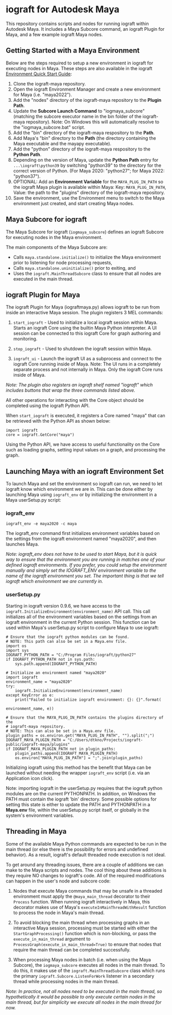 # iograft for Autodesk Maya

This repository contains scripts and nodes for running iograft within Autodesk Maya. It includes a Maya Subcore command, an iograft Plugin for Maya, and a few example iograft Maya nodes.

## Getting Started with a Maya Environment

Below are the steps required to setup a new environment in iograft for executing nodes in Maya. These steps are also available in the
iograft [Environment Quick Start Guide](https://docs.iograft.com/getting-started/guides/creating-a-new-environment):

1. Clone the iograft-maya repository.
2. Open the iograft Environment Manager and create a new environment for Maya (i.e. "maya2022").
3. Add the "nodes" directory of the iograft-maya repository to the **Plugin Path**.
4. Update the **Subcore Launch Command** to "iogmaya_subcore" (matching the subcore executor name in the bin folder of the iograft-maya repository). Note: On Windows this will automatically resolve to the "iogmaya_subcore.bat" script.
5. Add the "bin" directory of the iograft-maya respository to the **Path**.
6. Add Maya's "bin" directory to the **Path** (the directory containing the Maya executable and the mayapy executable).
7. Add the "python" directory of the iograft-maya respository to the **Python Path**.
8. Depending on the version of Maya, update the **Python Path** entry for `...\iograft\python39` by switching "python39" to the directory for the correct version of Python. (For Maya 2020: "python27"; for Maya 2022: "python37").
9. OPTIONAL: Add an **Environment Variable** for the `MAYA_PLUG_IN_PATH` so the iograft Maya plugin is available within Maya: Key: `MAYA_PLUG_IN_PATH`, Value: the path to the "plugins" directory of the iograft-maya repository.
10. Save the environment, use the Environment menu to switch to the Maya environment just created, and start creating Maya nodes.

## Maya Subcore for iograft

The Maya Subcore for iograft (`iogmaya_subcore`) defines an iograft Subcore for executing nodes in the Maya environment.

The main components of the Maya Subcore are:
- Calls `maya.standalone.initialize()` to initialize the Maya environment prior to listening for node processing requests,
- Calls `maya.standalone.uninitialize()` prior to exiting, and
- Uses the `iograft.MainThreadSubcore` class to ensure that all nodes are executed in the main thread.


## iograft Plugin for Maya

The iograft Plugin for Maya (iograftmaya.py) allows iograft to be run from inside an interactive Maya session. The plugin registers 3 MEL commands:

1. `start_iograft` -
Used to initialize a local iograft session within Maya. Starts an iograft Core using the builtin Maya Python interpreter. A UI session can be connected to this iograft Core for graph authoring and monitoring.

2. `stop_iograft` -
Used to shutdown the iograft session within Maya.

3. `iograft_ui` -
Launch the iograft UI as a subprocess and connect to the iograft Core running inside of Maya. Note: The UI runs in a completely separate process and not internally in Maya. Only the iograft Core runs inside of Maya.

*Note: The plugin also registers an iograft shelf named "iograft" which includes buttons that wrap the three commands listed above.*

All other operations for interacting with the Core object should be completed using the iograft Python API.

When `start_iograft` is executed, it registers a Core named "maya" that can be retrieved with the Python API as shown below:

```
import iograft
core = iograft.GetCore("maya")
```

Using the Python API, we have access to useful functionality on the Core such as loading graphs, setting input values on a graph, and processing the graph.

## Launching Maya with an iograft Environment Set

To launch Maya and set the environment so iograft can run, we need to let iograft know which environment we are in. This can be done either by launching Maya using `iograft_env` or by initializing the environment in a Maya userSetup.py script:

### iograft_env

`iograft_env -e maya2020 -c maya`

The iograft_env command first initializes environment variables based on the settings from the iograft environment named "maya2020", and then launches Maya.

*Note: iograft_env does not have to be used to start Maya, but it is quick way to ensure that the environment you are running in matches one of your defined iograft environments. If you prefer, you could setup the environment manually and simply set the IOGRAFT_ENV environment variable to the name of the iograft environment you set. The important thing is that we tell iograft which environment we are currently in.*

### userSetup.py

Starting in iograft version 0.9.6, we have access to the `iograft.InitializeEnvironment(environment_name)` API call. This call initializes all of the environment variables based on the settings from an iograft environment in the current Python session. This function can be used within Maya's userSetup.py script to configure Maya to use iograft:

```
# Ensure that the iograft python modules can be found.
# NOTE: This path can also be set in a Maya.env file.
import os
import sys
IOGRAFT_PYTHON_PATH = "C:/Program Files/iograft/python27"
if IOGRAFT_PYTHON_PATH not in sys.path:
    sys.path.append(IOGRAFT_PYTHON_PATH)

# Initialize an environment named "maya2020"
import iograft
environment_name = "maya2020"
try:
    iograft.InitializeEnvironment(environment_name)
except KeyError as e:
    print("Failed to initialize iograft environment: {}: {}".format(
                                                        environment_name, e))

# Ensure that the MAYA_PLUG_IN_PATH contains the plugins directory of the
# iograft-maya repository.
# NOTE: This can also be set in a Maya.env file.
plugin_paths = os.environ.get("MAYA_PLUG_IN_PATH", "").split(";")
IOGRAFT_MAYA_PLUGIN_PATH = "C:/Users/dtkno/Projects/iograft-public/iograft-maya/plugins"
if IOGRAFT_MAYA_PLUGIN_PATH not in plugin_paths:
    plugin_paths.append(IOGRAFT_MAYA_PLUGIN_PATH)
    os.environ["MAYA_PLUG_IN_PATH"] = ";".join(plugin_paths)
```

Initializing iograft using this method has the benefit that Maya can be launched without needing the wrapper `iograft_env` script (i.e. via an Application icon click).

Note: importing iograft in the userSetup.py requires that the iograft python modules are on the current PYTHONPATH. In addition, on Windows the PATH must contain the iograft 'bin' directory. Some possible options for setting this state is either to update the PATH and PYTHONPATH in a **Maya.env** file, within the userSetup.py script itself, or globally in the system's environment variables.


## Threading in Maya

Some of the available Maya Python commands are expected to be run in the main thread (or else there is the possibility for errors and undefined behavior). As a result, iograft's default threaded node execution is not ideal.

To get around any threading issues, there are a couple of additions we can make to the Maya scripts and nodes. The cool thing about these additions is they require NO changes to iograft's code. All of the required modifications can happen in the user's node and subcore code:

1. Nodes that execute Maya commands that may be unsafe in a threaded environment must apply the `@maya_main_thread` decorator to their `Process` function. When running iograft interactively in Maya, this decorator makes use of Maya's `executeInMainThreadWithResult` function to process the node in Maya's main thread.

2. To avoid blocking the main thread when processing graphs in an interactive Maya session, processing must be started with either the `StartGraphProcessing()` function which is non-blocking, or pass the `execute_in_main_thread` argument to `ProcessGraph(execute_in_main_thread=True)` to ensure that nodes that require the main thread can be completed successfully.

3. When processing Maya nodes in batch (i.e. when using the Maya Subcore), the `iogmaya_subcore` executes all nodes in the main thread. To do this, it makes use of the `iograft.MainThreadSubcore` class which runs the primary `iograft.Subcore.ListenForWork` listener in a secondary thread while processing nodes in the main thread.

*Note: In practice, not all nodes need to be executed in the main thread, so hypothetically it would be possible to only execute certain nodes in the main thread, but for simplicity we execute all nodes in the main thread for now.*

